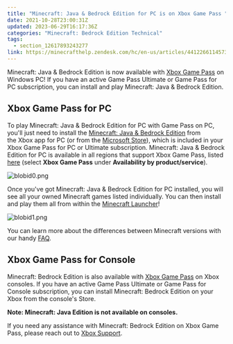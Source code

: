```yaml
---
title: "Minecraft: Java & Bedrock Edition for PC is on Xbox Game Pass "
date: 2021-10-28T23:00:31Z
updated: 2023-06-29T16:17:36Z
categories: "Minecraft: Bedrock Edition Technical"
tags:
  - section_12617893243277
link: https://minecrafthelp.zendesk.com/hc/en-us/articles/4412266114573-Minecraft-Java-Bedrock-Edition-for-PC-is-on-Xbox-Game-Pass-
---
```


Minecraft: Java & Bedrock Edition is now available with [Xbox Game Pass](https://www.xbox.com/en-US/xbox-game-pass?xr=shellnav) on Windows PC! If you have an active Game Pass Ultimate or Game Pass for PC subscription, you can install and play Minecraft: Java & Bedrock Edition.

## Xbox Game Pass for PC 

To play Minecraft: Java & Bedrock Edition for PC with Game Pass on PC, you\'ll just need to install the [Minecraft: Java & Bedrock Edition](https://www.xbox.com/en-us/games/store/minecraft-java-bedrock-edition-for-pc/9nxp44l49shj) from the Xbox app for PC (or from the [Microsoft Store](https://www.microsoft.com/en-ms/p/minecraft-java-bedrock-edition-for-pc/9nxp44l49shj)), which is included in your Xbox Game Pass for PC or Ultimate subscription. Minecraft: Java & Bedrock Edition for PC is available in all regions that support Xbox Game Pass, listed [here](https://www.xbox.com/en-US/regions) (select **Xbox Game Pass** under **Availability by product/service**). 

![blobid0.png](https://minecrafthelp.zendesk.com/hc/article_attachments/4412266061837)

Once you've got Minecraft: Java & Bedrock Edition for PC installed, you will see all your owned Minecraft games listed individually. You can then install and play them all from within the [Minecraft Launcher](https://help.minecraft.net/hc/en-us/articles/4412261881229)!

![blobid1.png](https://minecrafthelp.zendesk.com/hc/article_attachments/4412261712781)

You can learn more about the differences between Minecraft versions with our handy [FAQ](https://help.minecraft.net/hc/en-us/articles/360058534412-Differences-Between-Minecraft-Java-Edition-and-Minecraft).

## Xbox Game Pass for Console 

Minecraft: Bedrock Edition is also available with [Xbox Game Pass](https://www.xbox.com/en-US/xbox-game-pass?xr=shellnav) on Xbox consoles. If you have an active Game Pass Ultimate or Game Pass for Console subscription, you can install Minecraft: Bedrock Edition on your Xbox from the console's Store.

**Note: Minecraft: Java Edition is not available on consoles.** 

If you need any assistance with Minecraft: Bedrock Edition on Xbox Game Pass, please reach out to [Xbox Support](https://support.xbox.com/en-US/).
